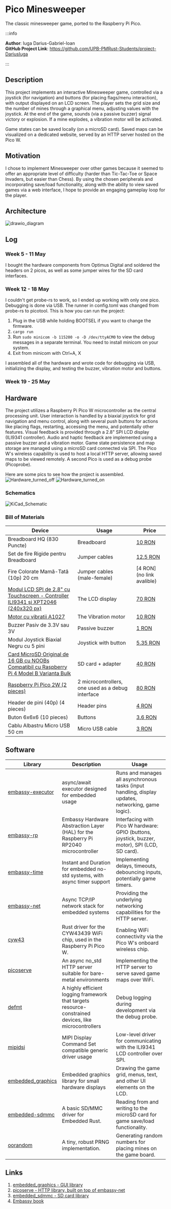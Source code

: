 # Pico Minesweeper

The classic minesweeper game, ported to the Raspberry Pi Pico.

:::info

**Author**: Iuga Darius-Gabriel-Ioan \
**GitHub Project Link**: https://github.com/UPB-PMRust-Students/proiect-DariusIuga

:::

## Description

This project implements an interactive Minesweeper game, controlled via a joystick (for navigation) and buttons (for placing flags/menu interaction), with output displayed on an LCD screen. The player sets the grid size and the number of mines through a graphical menu, adjusting values with the joystick. At the end of the game, sounds (via a passive buzzer) signal victory or explosion. If a mine explodes, a vibration motor will be activated.

Game states can be saved locally (on a microSD card). Saved maps can be visualized on a dedicated website, served by an HTTP server hosted on the Pico W.

## Motivation

I chose to implement Minesweeper over other games because it seemed to offer an appropriate level of difficulty (harder than Tic-Tac-Toe or Space Invaders, but easier than Chess). By using the chosen peripherals and incorporating save/load functionality, along with the ability to view saved games via a web interface, I hope to provide an engaging gameplay loop for the player.

## Architecture

![drawio_diagram](minesweeper_pico_diagram.webp)

## Log

<!-- write your progress here every week -->

### Week 5 - 11 May

I bought the hardware components from Optimus Digital and soldered the headers on 2 picos, as well as some jumper wires for the SD card interfaces.

### Week 12 - 18 May

I couldn't get probe-rs to work, so I ended up working with only one pico. Debugging is done via USB. The runner in config.toml was changed from probe-rs to picotool.
This is how you can run the project:

1. Plug in the USB while holding BOOTSEL if you want to change the firmware.
2. `cargo run`
3. Run `sudo minicom -b 115200 -o -D /dev/ttyACM0` to view the debug messages in a separate terminal. You need to install minicom on your system.
4. Exit from minicom with Ctrl+A, X

I assembled all of the hardware and wrote code for debugging via USB, initializing the display, and testing the buzzer, vibration motor and buttons.

### Week 19 - 25 May

## Hardware

The project utilizes a Raspberry Pi Pico W microcontroller as the central processing unit. User interaction is handled by a biaxial joystick for grid navigation and menu control, along with several push buttons for actions like placing flags, restarting, accessing the menu, and potentially other features. Visual feedback is provided through a 2.8" SPI LCD display (ILI9341 controller). Audio and haptic feedback are implemented using a passive buzzer and a vibration motor. Game state persistence and map storage are managed using a microSD card connected via SPI. The Pico W's wireless capability is used to host a local HTTP server, allowing saved maps to be viewed remotely. A second Pico is used as a debug probe (Picoprobe).

Here are some pics to see how the project is assembled.
![Hardware_turned_off](Turned_off.webp)
![Hardware_turned_on](Turned_on.webp)

### Schematics

![KiCad_Schematic](kicad_schematic.webp)

### Bill of Materials

<!-- Fill out this table with all the hardware components that you might need.

The format is
```
| [Device](link://to/device) | This is used ... | [price](link://to/store) |

```

-->

| Device                                                                                                                                                        | Usage                                             | Price                                                                                                                                                                                                                                                                           |
| ------------------------------------------------------------------------------------------------------------------------------------------------------------- | ------------------------------------------------- | ------------------------------------------------------------------------------------------------------------------------------------------------------------------------------------------------------------------------------------------------------------------------------- |
| Breadboard HQ (830 Puncte)                                                                                                                                    | Breadboard                                        | [10 RON](https://www.optimusdigital.ro/ro/prototipare-breadboard-uri/8-breadboard-830-points.html?search_query=breadboard+HQ+830&results=15)                                                                                                                                    |
| Set de fire Rigide pentru Breadboard                                                                                                                          | Jumper cables                                     | [12.5 RON](https://www.optimusdigital.ro/ro/fire-fire-nemufate/899-set-de-fire-pentru-breadboard-rigide.html?search_query=Set+de+fire+Rigide+pentru+Breadboard&results=1)                                                                                                       |
| Fire Colorate Mamă-Tată (10p) 20 cm                                                                                                                           | Jumper cables (male-female)                       | [4 RON](no link avalible)                                                                                                                                                                                                                                                       |
| [Modul LCD SPI de 2.8" cu Touchscreen - Controller ILI9341 și XPT2046 (240x320 px)](https://cdn-shop.adafruit.com/datasheets/ILI9341.pdf)                     | The LCD display                                   | [70 RON](https://www.optimusdigital.ro/ro/optoelectronice-lcd-uri/3544-modul-lcd-spi-de-28-cu-touchscreen-controller-ili9341-i-xpt2046-240x320-px.html?search_query=Modul+LCD+SPI+de+2.8%27%27+cu+Touchscreen+-+Controller+ILI9341+%C8%99i+XPT2046+%28240x320+px%29+&results=2) |
| [Motor cu vibratii A1027](https://buybestelectronic.com/part-image/15684/datasheet/15684.pdf)                                                                 | The Vibration motor                               | [10 RON](https://www.optimusdigital.ro/ro/motoare-motoare-cu-vibratii/86-motor-cu-vibratii-a1027.html?search_query=Motor+cu+vibratii+A1027&results=2)                                                                                                                           |
| Buzzer Pasiv de 3.3V sau 3V                                                                                                                                   | Passive buzzer                                    | [1 RON](https://www.optimusdigital.ro/ro/audio-buzzere/12247-buzzer-pasiv-de-33v-sau-3v.html?search_query=Buzzer+Pasiv+de+3.3V+sau+3V+&results=1)                                                                                                                               |
| Modul Joystick Biaxial Negru cu 5 pini                                                                                                                        | Joystick with button                              | [5.35 RON](https://www.optimusdigital.ro/ro/senzori-senzori-de-atingere/742-modul-joystick-ps2-biaxial-negru-cu-5-pini.html?search_query=+Modul+Joystick+Biaxial+Negru+cu+5+pini+&results=1)                                                                                    |
| [Card MicroSD Original de 16 GB cu NOOBs Compatibil cu Raspberry Pi 4 Model B Varianta Bulk](https://datasheets.raspberrypi.com/picow/pico-2-w-datasheet.pdf) | SD card + adapter                                 | [40 RON](https://www.optimusdigital.ro/ro/memorii/8678-card-microsd-original-de-16-gb-cu-noobs-compatibil-cu-raspberry-pi-4-model-b-varianta-bulk.html?search_query=+Card+MicroSD+Original+de+16+GB+cu+NOOBs+Compatibil+cu+Raspberry+Pi+4+Model+B+Varianta+Bulk+&results=2)     |
| [Raspberry Pi Pico 2W (2 pieces)](https://www.raspberrypi.com/documentation/microcontrollers/raspberry-pi-pico.html)                                          | 2 microcontrollers, one used as a debug interface | [80 RON](https://www.optimusdigital.ro/ro/placi-raspberry-pi/13327-raspberry-pi-pico-2-w.html?search_query=+Raspberry+Pi+Pico+2W+&results=26)                                                                                                                                   |
| Header de pini (40p) (4 pieces)                                                                                                                               | Header pins                                       | [4 RON](https://www.optimusdigital.ro/ro/componente-electronice-headere-de-pini/85-header-de-pini.html?search_query=+Header+de+pini+%2840p%29+&results=22)                                                                                                                      |
| Buton 6x6x6 (10 pieces)                                                                                                                                       | Buttons                                           | [3.6 RON](https://www.optimusdigital.ro/ro/butoane-i-comutatoare/1119-buton-6x6x6.html?search_query=+Buton+6x6x6+&results=1)                                                                                                                                                    |
| Cablu Albastru Micro USB 50 cm                                                                                                                                | Micro USB cable                                   | [3 RON](https://www.optimusdigital.ro/ro/cabluri-cabluri-usb/4576-cablu-albastru-micro-usb-50-cm.html?search_query=+Cablu+Albastru+Micro+USB+50+cm+&results=5)                                                                                                                  |

## Software

| Library                                                                        | Description                                                                                           | Usage                                                                                              |
| ------------------------------------------------------------------------------ | ----------------------------------------------------------------------------------------------------- | -------------------------------------------------------------------------------------------------- |
| [embassy-executor](https://github.com/embassy-rs/embassy)                      | async/await executor designed for embedded usage                                                      | Runs and manages all asynchronous tasks (input handling, display updates, networking, game logic). |
| [embassy-rp](https://github.com/embassy-rs/embassy)                            | Embassy Hardware Abstraction Layer (HAL) for the Raspberry Pi RP2040 microcontroller                  | Interfacing with Pico W hardware: GPIO (buttons, joystick, buzzer, motor), SPI (LCD, SD card).     |
| [embassy-time](https://github.com/embassy-rs/embassy)                          | Instant and Duration for embedded no-std systems, with async timer support                            | Implementing delays, timeouts, debouncing inputs, potentially game timers.                         |
| [embassy-net](https://github.com/embassy-rs/embassy)                           | Async TCP/IP network stack for embedded systems                                                       | Providing the underlying networking capabilities for the HTTP server.                              |
| [cyw43](https://github.com/embassy-rs/embassy)                                 | Rust driver for the CYW43439 WiFi chip, used in the Raspberry Pi Pico W.                              | Enabling WiFi connectivity via the Pico W's onboard wireless chip.                                 |
| [picoserve](https://github.com/sammhicks/picoserve)                            | An async no_std HTTP server suitable for bare-metal environments                                      | Implementing the HTTP server to serve saved game maps over WiFi.                                   |
| [defmt](https://github.com/knurling-rs/defmt)                                  | A highly efficient logging framework that targets resource-constrained devices, like microcontrollers | Debug logging during development via the debug probe.                                              |
| [mipidsi](https://github.com/almindor/mipidsi)                                 | MIPI Display Command Set compatible generic driver usage                                              | Low-level driver for communicating with the ILI9341 LCD controller over SPI.                       |
| [embedded_graphics](https://github.com/embedded-graphics/embedded-graphics)    | Embedded graphics library for small hardware displays                                                 | Drawing the game grid, menus, text, and other UI elements on the LCD.                              |
| [embedded-sdmmc](https://github.com/rust-embedded-community/embedded-sdmmc-rs) | A basic SD/MMC driver for Embedded Rust.                                                              | Reading from and writing to the microSD card for game save/load functionality.                     |
| [oorandom](https://hg.sr.ht/~icefox/oorandom)                                  | A tiny, robust PRNG implementation.                                                                   | Generating random numbers for placing mines on the game board.                                     |

## Links

<!-- Add a few links that inspired you and that you think you will use for your project -->

1. [embedded_graphics - GUI library](https://docs.rs/embedded-graphics/latest/embedded_graphics/)
2. [picoserve - HTTP library, built on top of embassy-net](https://docs.rs/picoserve/latest/picoserve/)
3. [embedded_sdmmc - SD card library](https://docs.rs/embedded-sdmmc/0.8.1/embedded_sdmmc/)
4. [Embassy book](https://embassy.dev/book/)
